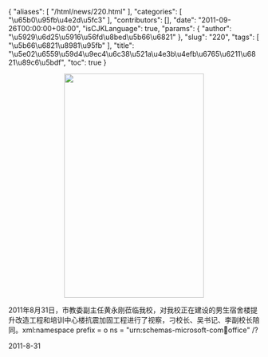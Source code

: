 {
    "aliases": [
        "/html/news/220.html"
    ],
    "categories": [
        "\u65b0\u95fb\u4e2d\u5fc3"
    ],
    "contributors": [],
    "date": "2011-09-26T00:00:00+08:00",
    "isCJKLanguage": true,
    "params": {
        "author": "\u5929\u6d25\u5916\u56fd\u8bed\u5b66\u6821"
    },
    "slug": "220",
    "tags": [
        "\u5b66\u6821\u8981\u95fb"
    ],
    "title": "\u5e02\u6559\u59d4\u9ec4\u6c38\u521a\u4e3b\u4efb\u6765\u6211\u6821\u89c6\u5bdf",
    "toc": true
}

<img
    src="https://cdn.tfls.online/mirror/full/73fd85afa47f33e7d6a65fea3353c1eecce200b2.jpg"
    style="display:block;margin-left:auto;margin-right:auto;"
    decoding="async"
    fetchpriority="auto"
    loading="lazy"
    height="449"
    width="280"
/>

2011年8月31日，市教委副主任黄永刚莅临我校，对我校正在建设的男生宿舍楼提升改造工程和培训中心楼抗震加固工程进行了视察，刁校长、吴书记、李副校长陪同。xml:namespace prefix = o ns = "urn:schemas-microsoft-com:office:office" /?

2011-8-31

